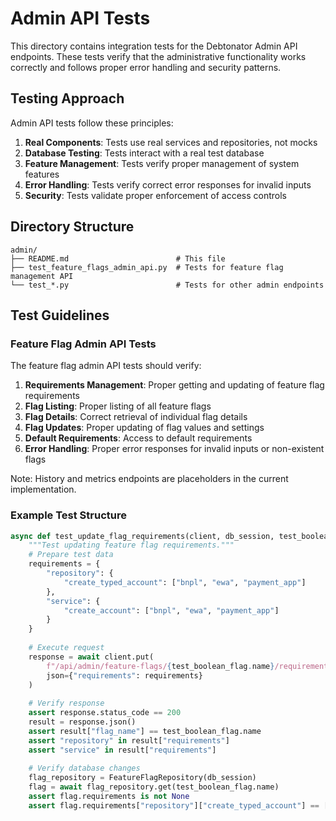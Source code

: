 # Admin API Tests

This directory contains integration tests for the Debtonator Admin API endpoints. These tests verify that the administrative functionality works correctly and follows proper error handling and security patterns.

## Testing Approach

Admin API tests follow these principles:

1. **Real Components**: Tests use real services and repositories, not mocks
2. **Database Testing**: Tests interact with a real test database
3. **Feature Management**: Tests verify proper management of system features
4. **Error Handling**: Tests verify correct error responses for invalid inputs
5. **Security**: Tests validate proper enforcement of access controls

## Directory Structure

```
admin/
├── README.md                        # This file
├── test_feature_flags_admin_api.py  # Tests for feature flag management API
└── test_*.py                        # Tests for other admin endpoints
```

## Test Guidelines

### Feature Flag Admin API Tests

The feature flag admin API tests should verify:

1. **Requirements Management**: Proper getting and updating of feature flag requirements
2. **Flag Listing**: Proper listing of all feature flags
3. **Flag Details**: Correct retrieval of individual flag details
4. **Flag Updates**: Proper updating of flag values and settings
5. **Default Requirements**: Access to default requirements
6. **Error Handling**: Proper error responses for invalid inputs or non-existent flags

Note: History and metrics endpoints are placeholders in the current implementation.

### Example Test Structure

```python
async def test_update_flag_requirements(client, db_session, test_boolean_flag):
    """Test updating feature flag requirements."""
    # Prepare test data
    requirements = {
        "repository": {
            "create_typed_account": ["bnpl", "ewa", "payment_app"]
        },
        "service": {
            "create_account": ["bnpl", "ewa", "payment_app"]
        }
    }
    
    # Execute request
    response = await client.put(
        f"/api/admin/feature-flags/{test_boolean_flag.name}/requirements",
        json={"requirements": requirements}
    )
    
    # Verify response
    assert response.status_code == 200
    result = response.json()
    assert result["flag_name"] == test_boolean_flag.name
    assert "repository" in result["requirements"]
    assert "service" in result["requirements"]
    
    # Verify database changes
    flag_repository = FeatureFlagRepository(db_session)
    flag = await flag_repository.get(test_boolean_flag.name)
    assert flag.requirements is not None
    assert flag.requirements["repository"]["create_typed_account"] == ["bnpl", "ewa", "payment_app"]
